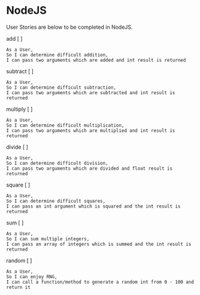 # NodeJS

User Stories are below to be completed in NodeJS.


add [ ]

```
As a User,
So I can determine difficult addition,
I can pass two arguments which are added and int result is returned
```

subtract [ ]

```
As a User,
So I can determine difficult subtraction,
I can pass two arguments which are subtracted and int result is returned
```

multiply [ ]

```
As a User,
So I can determine difficult multiplication,
I can pass two arguments which are multiplied and int result is returned
```

divide [ ]

```
As a User,
So I can determine difficult division,
I can pass two arguments which are divided and float result is returned
```

square [ ]

```
As a User,
So I can determine difficult squares,
I can pass an int argument which is squared and the int result is returned
```

sum [ ]

```
As a User,
So I can sum multiple integers,
I can pass an array of integers which is summed and the int result is returned
```

random [ ]

```
As a User,
So I can enjoy RNG,
I can call a function/method to generate a random int from 0 - 100 and return it
```
